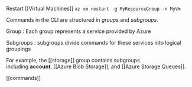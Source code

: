 
Restart [[Virtual Machines]] 
```az vm restart -g MyResourceGroup -n MyVm ```

Commands in the CLI are structured in _groups_ and _subgroups_.

Group : Each group represents a service provided by Azure

Subgroups : subgroups divide commands for these services into logical groupings

For example, the [[storage]] group contains subgroups including **account**, [[Azure Blob Storage]], and [[Azure Storage Queues]].

[[commands]]